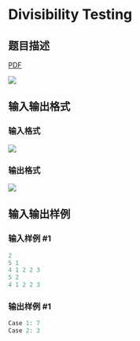 # Divisibility Testing

## 题目描述

[problemUrl]: https://uva.onlinejudge.org/index.php?option=com_onlinejudge&Itemid=8&category=22&page=show_problem&problem=2028

[PDF](https://uva.onlinejudge.org/external/110/p11087.pdf)

![](https://cdn.luogu.com.cn/upload/vjudge_pic/UVA11087/6927e46f2ca304aa140c9d16457aed4ad396a27a.png)

## 输入输出格式

### 输入格式

![](https://cdn.luogu.com.cn/upload/vjudge_pic/UVA11087/aaa232b3914509426ba528ef95fe4a5885d6f702.png)

### 输出格式

![](https://cdn.luogu.com.cn/upload/vjudge_pic/UVA11087/29937b6ea55188eeb06323b3a0a5497633a8d188.png)

## 输入输出样例

### 输入样例 #1

```cpp
2
5 1
4 1 2 2 3
5 2
4 1 2 2 3
```


### 输出样例 #1

```cpp
Case 1: 7
Case 2: 3
```


